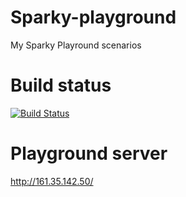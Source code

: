 # Sparky-playground

My Sparky Playround scenarios

# Build status

[![Build Status](http://161.35.142.50/badge/sparky-update)](http://161.35.142.50/project/sparky-update)


# Playground server

http://161.35.142.50/
